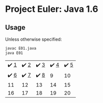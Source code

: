 # Project Euler: Java 1.6

## Usage
Unless otherwise specified:
```bash
javac E01.java
java E01
```

|    |    |    |    |    |
| -- | -- | -- | -- | -- |
| :heavy_check_mark: [1](E01.java) | :heavy_check_mark: [2](E02.java) | :heavy_check_mark: [3](E03.java) | :heavy_check_mark: [4](E04.java) | :heavy_check_mark: [5](E05.java) |
| :heavy_check_mark: [6](E06.java) | :heavy_check_mark: [7](E07.java) | :heavy_check_mark: [8](E08.java) | 9  | 10 |
| 11 | 12 | 13 | 14 | 15 |
| 16 | 17 | 18 | 19 | 20 |